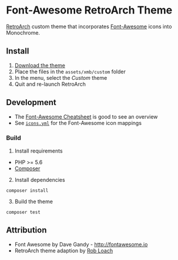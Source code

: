 # Font-Awesome RetroArch Theme

[RetroArch](https://www.libretro.com/index.php/retroarch-2/) custom theme that incorporates [Font-Awesome](http://fontawesome.io/) icons into Monochrome.

## Install

1. [Download the theme](https://github.com/RobLoach/retroarch-theme-fontawesome/archive/master.zip)
2. Place the files in the `assets/xmb/custom` folder
3. In the menu, select the *Custom* theme
4. Quit and re-launch RetroArch

## Development

- The [Font-Awesome Cheatsheet](http://fontawesome.io/cheatsheet/) is good to see an overview
- See [`icons.yml`](src/icons.yml) for the Font-Awesome icon mappings

### Build

1. Install requirements

  - PHP >= 5.6
  - [Composer](https://getcomposer.org)

2. Install dependencies
  ```
  composer install
  ```

3. Build the theme
  ```
  composer test
  ```

## Attribution

- Font Awesome by Dave Gandy - http://fontawesome.io
- RetroArch theme adaption by [Rob Loach](http://robloach.net)
